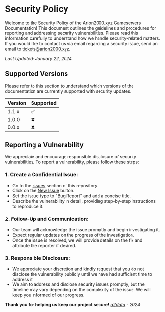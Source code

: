 # Security Policy

Welcome to the Security Policy of the Arion2000.xyz Gameservers Documentation! This document outlines the guidelines and procedures for reporting and addressing security vulnerabilities. Please read this information carefully to understand how we handle security-related matters. If you would like to contact us via email regarding a security issue, send an email to [tickets@arion2000.xyz](mailto:tickets@arion2000.xyz).

*Last Updated: January 22, 2024*

## Supported Versions

Please refer to this section to understand which versions of the documentation are currently supported with security updates.

| Version | Supported           |
| ------- | ------------------- |
| 1.1.x   | :white_check_mark:  |
| 1.0.0   | :x:                 |
| 0.0.x   | :x:                 |

## Reporting a Vulnerability

We appreciate and encourage responsible disclosure of security vulnerabilities. To report a vulnerability, please follow these steps:

### 1. Create a Confidential Issue:

  - Go to the [Issues](https://github.com/2000Arion/gsc-docs/issues) section of this repository.
  - Click on the [New Issue](https://github.com/2000Arion/gsc-docs/issues/new/choose) button.
  - Set the issue type to "Bug Report" and add a concise title.
  - Describe the vulnerability in detail, providing step-by-step instructions to reproduce it.

### 2. Follow-Up and Communication:

  - Our team will acknowledge the issue promptly and begin investigating it.
  - Expect regular updates on the progress of the investigation.
  - Once the issue is resolved, we will provide details on the fix and attribute the reporter if desired.

### 3. Responsible Disclosure:

  - We appreciate your discretion and kindly request that you do not disclose the vulnerability publicly until we have had sufficient time to address it.
  - We aim to address and disclose security issues promptly, but the timeline may vary depending on the complexity of the issue. We will keep you informed of our progress.

**Thank you for helping us keep our project secure!**
*[a2data](https://www.arion2000.xyz) - 2024*
